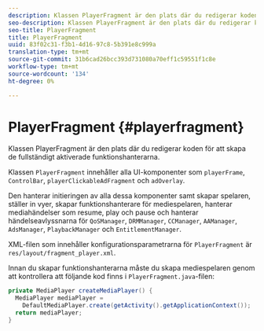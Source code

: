 ```yaml
---
description: Klassen PlayerFragment är den plats där du redigerar koden för att skapa de fullständigt aktiverade funktionshanterarna.
seo-description: Klassen PlayerFragment är den plats där du redigerar koden för att skapa de fullständigt aktiverade funktionshanterarna.
seo-title: PlayerFragment
title: PlayerFragment
uuid: 83f02c31-f3b1-4d16-97c8-5b391e8c999a
translation-type: tm+mt
source-git-commit: 31b6cad26bcc393d731080a70eff1c59551f1c8e
workflow-type: tm+mt
source-wordcount: '134'
ht-degree: 0%

---
```



# PlayerFragment {#playerfragment}

Klassen PlayerFragment är den plats där du redigerar koden för att skapa de fullständigt aktiverade funktionshanterarna.

Klassen `PlayerFragment` innehåller alla UI-komponenter som `playerFrame`, `ControlBar`, `playerClickableAdFragment` och `adOverlay`.

Den hanterar initieringen av alla dessa komponenter samt skapar spelaren, ställer in vyer, skapar funktionshanterare för mediespelaren, hanterar mediahändelser som resume, play och pause och hanterar händelseavlyssnarna för `QoSManager`, `DRMManager`, `CCManager`, `AAManager`, `AdsManager`, `PlaybackManager` och `EntitlementManager`.

XML-filen som innehåller konfigurationsparametrarna för `PlayerFragment` är `res/layout/fragment_player.xml`.

Innan du skapar funktionshanterarna måste du skapa mediespelaren genom att kontrollera att följande kod finns i `PlayerFragment.java`-filen:

```java
private MediaPlayer createMediaPlayer() { 
  MediaPlayer mediaPlayer =  
    DefaultMediaPlayer.create(getActivity().getApplicationContext()); 
  return mediaPlayer; 
}
```
